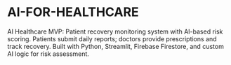 # AI-FOR-HEALTHCARE
AI Healthcare MVP: Patient recovery monitoring system with AI-based risk scoring. Patients submit daily reports; doctors provide prescriptions and track recovery. Built with Python, Streamlit, Firebase Firestore, and custom AI logic for risk assessment.
